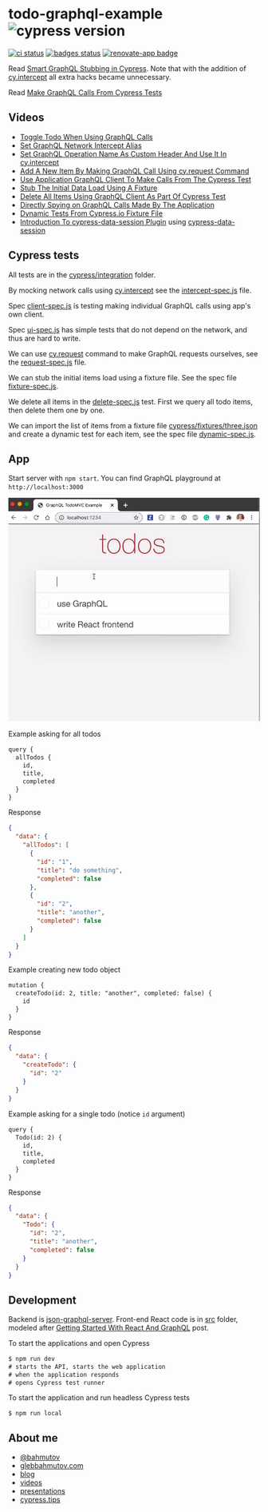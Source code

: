 # todo-graphql-example ![cypress version](https://img.shields.io/badge/cypress-8.6.0-brightgreen)
[![ci status][gh image]][gh url] [![badges status][badges image]][badges url] [![renovate-app badge][renovate-badge]][renovate-app]

Read [Smart GraphQL Stubbing in Cypress](https://glebbahmutov.com/blog/smart-graphql-stubbing/). Note that with the addition of [cy.intercept](https://on.cypress.io/intercept) all extra hacks became unnecessary.

Read [Make GraphQL Calls From Cypress Tests](https://glebbahmutov.com/blog/request-graphql/)

## Videos

- [Toggle Todo When Using GraphQL Calls](https://www.youtube.com/watch?v=QA_moq_Yh5M)
- [Set GraphQL Network Intercept Alias](https://www.youtube.com/watch?v=jN1vsGGXAjw)
- [Set GraphQL Operation Name As Custom Header And Use It In cy.intercept](https://www.youtube.com/watch?v=AcU5mkedchM)
- [Add A New Item By Making GraphQL Call Using cy.request Command](https://www.youtube.com/watch?v=ubnJ9kWD1yQ)
- [Use Application GraphQL Client To Make Calls From The Cypress Test](https://youtu.be/6ykTS40_scM)
- [Stub The Initial Data Load Using A Fixture](https://youtu.be/IxgWmzy26gM)
- [Delete All Items Using GraphQL Client As Part Of Cypress Test](https://www.youtube.com/watch?v=l7E7K7x7V8g)
- [Directly Spying on GraphQL Calls Made By The Application](https://youtu.be/XadOqS0YNJE)
- [Dynamic Tests From Cypress.io Fixture File](https://youtu.be/EXVwvJrUGJ8)
- [Introduction To cypress-data-session Plugin](https://youtu.be/7ipCvJQixI0) using [cypress-data-session](https://github.com/bahmutov/cypress-data-session)

## Cypress tests

All tests are in the [cypress/integration](./cypress/integration) folder.

By mocking network calls using [cy.intercept](https://on.cypress.io/intercept) see the [intercept-spec.js](cypress/integration/intercept-spec.js) file.

Spec [client-spec.js](cypress/integration/client-spec.js) is testing making individual GraphQL calls using app's own client.

Spec [ui-spec.js](cypress/integration/ui-spec.js) has simple tests that do not depend on the network, and thus are hard to write.

We can use [cy.request](https://on.cypress.io/request) command to make GraphQL requests ourselves, see the [request-spec.js](./cypress/integration/request-spec.js) file.

We can stub the initial items load using a fixture file. See the spec file [fixture-spec.js](./cypress/integration/fixture-spec.js).

We delete all items in the [delete-spec.js](./cypress/integration/delete-spec.js) test. First we query all todo items, then delete them one by one.

We can import the list of items from a fixture file [cypress/fixtures/three.json](./cypress/fixtures/three.json) and create a dynamic test for each item, see the spec file [dynamic-spec.js](./cypress/integration/dynamic-spec.js).

## App

Start server with `npm start`. You can find GraphQL playground at `http://localhost:3000`

![App in action](images/app.gif)

Example asking for all todos

```
query {
  allTodos {
    id,
    title,
    completed
  }
}
```

Response

```json
{
  "data": {
    "allTodos": [
      {
        "id": "1",
        "title": "do something",
        "completed": false
      },
      {
        "id": "2",
        "title": "another",
        "completed": false
      }
    ]
  }
}
```

Example creating new todo object

```
mutation {
  createTodo(id: 2, title: "another", completed: false) {
    id
  }
}
```

Response

```json
{
  "data": {
    "createTodo": {
      "id": "2"
    }
  }
}
```

Example asking for a single todo (notice `id` argument)

```
query {
  Todo(id: 2) {
    id,
    title,
    completed
  }
}
```

Response

```json
{
  "data": {
    "Todo": {
      "id": "2",
      "title": "another",
      "completed": false
    }
  }
}
```

## Development

Backend is [json-graphql-server](https://github.com/marmelab/json-graphql-server). Front-end React code is in [src](src) folder, modeled after [Getting Started With React And GraphQL](https://medium.com/codingthesmartway-com-blog/getting-started-with-react-and-graphql-395311c1e8da) post.

To start the applications and open Cypress

```shell
$ npm run dev
# starts the API, starts the web application
# when the application responds
# opens Cypress test runner
```

To start the application and run headless Cypress tests

```shell
$ npm run local
```

## About me

- [@bahmutov](https://twitter.com/bahmutov)
- [glebbahmutov.com](https://glebbahmutov.com)
- [blog](https://glebbahmutov.com/blog)
- [videos](https://www.youtube.com/glebbahmutov)
- [presentations](https://slides.com/bahmutov)
- [cypress.tips](https://cypress.tips)

[renovate-badge]: https://img.shields.io/badge/renovate-app-blue.svg
[renovate-app]: https://renovateapp.com/
[badges image]: https://github.com/bahmutov/todo-graphql-example/workflows/badges/badge.svg?branch=master
[badges url]: https://github.com/bahmutov/todo-graphql-example/actions
[gh image]: https://github.com/bahmutov/todo-graphql-example/workflows/ci/badge.svg?branch=master
[gh url]: https://github.com/bahmutov/todo-graphql-example/actions
